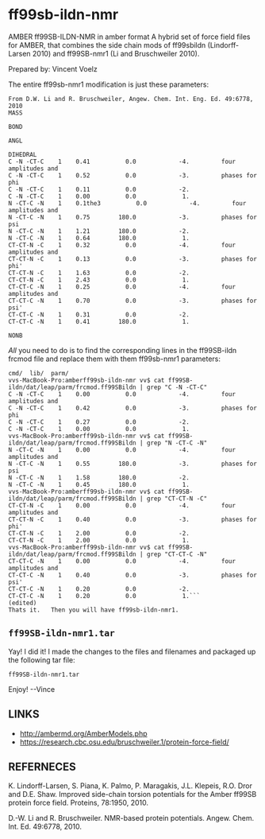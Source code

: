 # ff99sb-ildn-nmr
AMBER ff99SB-ILDN-NMR in amber format 
A hybrid set of force field files for AMBER, that combines the side chain mods of ff99sbildn (Lindorff-Larsen 2010) and ff99SB-nmr1 (Li and Bruschweiler 2010).

Prepared by: Vincent Voelz

The entire ff99sb-nmr1 modification is just these parameters:
 ```vvs-MacBook-Pro:amberff99sb-ildn-nmr vv$ cat ff99SB-nmr1/frcmod.ff99SBnmr 
From D.W. Li and R. Bruschweiler, Angew. Chem. Int. Eng. Ed. 49:6778, 2010
MASS

BOND

ANGL

DIHEDRAL
C -N -CT-C    1    0.41          0.0            -4.         four amplitudes and
C -N -CT-C    1    0.52          0.0            -3.         phases for phi
C -N -CT-C    1    0.11          0.0            -2.
C -N -CT-C    1    0.00          0.0             1.
N -CT-C -N    1    0.1the3          0.0            -4.         four amplitudes and
N -CT-C -N    1    0.75        180.0            -3.         phases for psi
N -CT-C -N    1    1.21        180.0            -2.
N -CT-C -N    1    0.64        180.0             1.
CT-CT-N -C    1    0.32          0.0            -4.         four amplitudes and
CT-CT-N -C    1    0.13          0.0            -3.         phases for phi'
CT-CT-N -C    1    1.63          0.0            -2.         
CT-CT-N -C    1    2.43          0.0             1.
CT-CT-C -N    1    0.25          0.0            -4.         four amplitudes and
CT-CT-C -N    1    0.70          0.0            -3.         phases for psi'
CT-CT-C -N    1    0.31          0.0            -2.         
CT-CT-C -N    1    0.41        180.0             1.

NONB

````

*All* you need to do is to find the corresponding lines in the ff99SB-ildn frcmod file and replace them with them ff99sb-nmr1 parameters:

```vvs-MacBook-Pro:amberff99sb-ildn-nmr vv$ cat ff99SB-ildn/dat/leap/
cmd/  lib/  parm/ 
vvs-MacBook-Pro:amberff99sb-ildn-nmr vv$ cat ff99SB-ildn/dat/leap/parm/frcmod.ff99SBildn | grep "C -N -CT-C"
C -N -CT-C    1    0.00          0.0            -4.         four amplitudes and
C -N -CT-C    1    0.42          0.0            -3.         phases for phi
C -N -CT-C    1    0.27          0.0            -2.
C -N -CT-C    1    0.00          0.0             1.
vvs-MacBook-Pro:amberff99sb-ildn-nmr vv$ cat ff99SB-ildn/dat/leap/parm/frcmod.ff99SBildn | grep "N -CT-C -N"
N -CT-C -N    1    0.00          0.0            -4.         four amplitudes and
N -CT-C -N    1    0.55        180.0            -3.         phases for psi
N -CT-C -N    1    1.58        180.0            -2.
N -CT-C -N    1    0.45        180.0             1.
vvs-MacBook-Pro:amberff99sb-ildn-nmr vv$ cat ff99SB-ildn/dat/leap/parm/frcmod.ff99SBildn | grep "CT-CT-N -C"
CT-CT-N -C    1    0.00          0.0            -4.         four amplitudes and
CT-CT-N -C    1    0.40          0.0            -3.         phases for phi'
CT-CT-N -C    1    2.00          0.0            -2.         
CT-CT-N -C    1    2.00          0.0             1.
vvs-MacBook-Pro:amberff99sb-ildn-nmr vv$ cat ff99SB-ildn/dat/leap/parm/frcmod.ff99SBildn | grep "CT-CT-C -N"
CT-CT-C -N    1    0.00          0.0            -4.         four amplitudes and
CT-CT-C -N    1    0.40          0.0            -3.         phases for psi'
CT-CT-C -N    1    0.20          0.0            -2.         
CT-CT-C -N    1    0.20          0.0             1.```
(edited)
Thats it.   Then you will have ff99sb-ildn-nmr1.

```

## `ff99SB-ildn-nmr1.tar`

Yay! I did it! I made the changes to the files and filenames and packaged up the following tar file:

`ff99SB-ildn-nmr1.tar`

Enjoy! --Vince


## LINKS

* http://ambermd.org/AmberModels.php
* https://research.cbc.osu.edu/bruschweiler.1/protein-force-field/


## REFERNECES

K. Lindorff-Larsen, S. Piana, K. Palmo, P. Maragakis, J.L. Klepeis, R.O. Dror and D.E. Shaw. Improved side-chain torsion potentials for the Amber ff99SB protein force field. Proteins, 78:1950, 2010. 

D.-W. Li and R. Bruschweiler. NMR-based protein potentials. Angew. Chem. Int. Ed. 49:6778, 2010.
